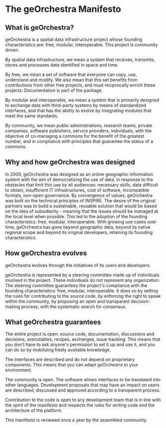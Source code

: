 # The geOrchestra Manifesto

## What is geOrchestra?

geOrchestra is a spatial data infrastructure project whose founding characteristics are: free, modular, interoperable. This project is community driven.

By spatial data infrastructure, we mean a system that receives, transmits, stores and processes data identified in space and time.

By free, we mean a set of software that everyone can copy, use, understand and modify. We also mean that this set benefits from contributions from other free projects, and must reciprocally enrich these projects. Documentation is part of the package.

By modular and interoperable, we mean a system that is primarily designed to exchange data with third-party systems by means of standardized interfaces, and that has the ability to evolve by integrating modules that meet the same standards.

By community, we mean public administrations, research teams, private companies, software publishers, service providers, individuals, with the objective of co-managing a commons for the benefit of the greatest number, and in compliance with principles that guarantee the status of a commons.


## Why and how geOrchestra was designed

In 2009, geOrchestra was designed as an online geographic information system with the aim of democratizing the use of data, in response to the obstacles that limit this use by all audiences: necessary skills, data difficult to obtain, insufficient IT infrastructures, cost of software, incompatible formats, non-open governance. By convergence of values, geOrchestra was built on the technical principles of INSPIRE. The desire of the original partners was to build a sustainable, reusable solution that would be based on the idea of subsidiarity - meaning that the issues should be managed at the local level when possible. This led to the adoption of the founding characteristics: free, modular, interoperable. With growing use cases over time, geOrchestra has gone beyond geographic data, beyond its native regional scope and beyond its original developers, retaining its founding characteristics.

## How geOrchestra evolves

geOrchestra evolves through the initiatives of its users and developers.

geOrchestra is represented by a steering committee made up of individuals involved in the project. These individuals do not represent any organization. 
The steering committee guarantees the project's compliance with the founding characteristics: free, modular, interoperable. It does so by setting the rules for contributing to the source code, by enforcing the right to speak within the community, by proposing an open and transparent decision-making process, with the systematic search for consensus.

## What geOrchestra guarantees

The entire project is open: source code, documentation, discussions and decisions, executables, recipes, exchanges, issue tracking. This means that you don't have to ask anyone's permission to set it up and use it, and you can do so by mobilizing freely available knowledge.

The interfaces are described and do not depend on proprietary components. This means that you can adapt geOrchestra to your environment.

The community is open. The software allows interfaces to be translated into other languages. Development proposals that may have an impact on users are described, discussed and approved according to a transparent process.

Contribution to the code is open to any development team that is in line with the spirit of the manifesto and respects the rules for writing code and the architecture of the platform.

This manifesto is reviewed once a year by the assembled community.